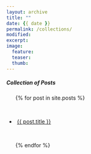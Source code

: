```yaml
---
layout: archive
title: ""
date: {{ date }}
permalink: /collections/
modified:
excerpt:
image:
  feature: 
  teaser:
  thumb:
---
```


<h5>Collection of Posts</h5>


<ul>

  {% for post in site.posts %}

​    <li>

​      <a href="{{ post.url }}">{{ post.title }}</a>

​    </li>

  {% endfor %}

</ul>